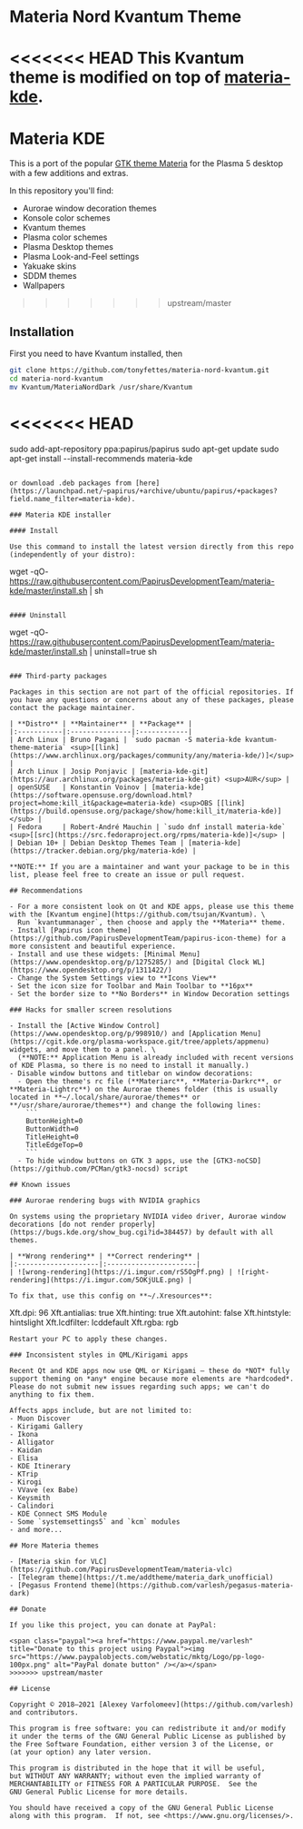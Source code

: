 # Materia Nord Kvantum Theme

<<<<<<< HEAD
This Kvantum theme is modified on top of [materia-kde](https://github.com/PapirusDevelopmentTeam/materia-kde).
=======
# Materia KDE

This is a port of the popular [GTK theme Materia](https://github.com/nana-4/materia-theme) for the Plasma 5 desktop with a few additions and extras.

In this repository you'll find:
- Aurorae window decoration themes
- Konsole color schemes
- Kvantum themes
- Plasma color schemes
- Plasma Desktop themes
- Plasma Look-and-Feel settings
- Yakuake skins
- SDDM themes
- Wallpapers
>>>>>>> upstream/master

## Installation

First you need to have Kvantum installed, then

```sh
git clone https://github.com/tonyfettes/materia-nord-kvantum.git
cd materia-nord-kvantum
mv Kvantum/MateriaNordDark /usr/share/Kvantum
```
<<<<<<< HEAD
=======
sudo add-apt-repository ppa:papirus/papirus
sudo apt-get update
sudo apt-get install --install-recommends materia-kde
```

or download .deb packages from [here](https://launchpad.net/~papirus/+archive/ubuntu/papirus/+packages?field.name_filter=materia-kde).

### Materia KDE installer

#### Install

Use this command to install the latest version directly from this repo (independently of your distro):

```
wget -qO- https://raw.githubusercontent.com/PapirusDevelopmentTeam/materia-kde/master/install.sh | sh
```

#### Uninstall

```
wget -qO- https://raw.githubusercontent.com/PapirusDevelopmentTeam/materia-kde/master/install.sh | uninstall=true sh
```

### Third-party packages

Packages in this section are not part of the official repositories. If you have any questions or concerns about any of these packages, please contact the package maintainer.

| **Distro** | **Maintainer** | **Package** |
|:-----------|:---------------|:------------|
| Arch Linux | Bruno Pagani | `sudo pacman -S materia-kde kvantum-theme-materia` <sup>[[link](https://www.archlinux.org/packages/community/any/materia-kde/)]</sup> |
| Arch Linux | Josip Ponjavic | [materia-kde-git](https://aur.archlinux.org/packages/materia-kde-git) <sup>AUR</sup> |
| openSUSE   | Konstantin Voinov | [materia-kde](https://software.opensuse.org/download.html?project=home:kill_it&package=materia-kde) <sup>OBS [[link](https://build.opensuse.org/package/show/home:kill_it/materia-kde)]</sub> |
| Fedora     | Robert-André Mauchin | `sudo dnf install materia-kde` <sup>[[src](https://src.fedoraproject.org/rpms/materia-kde)]</sup> |
| Debian 10+ | Debian Desktop Themes Team | [materia-kde](https://tracker.debian.org/pkg/materia-kde) |

**NOTE:** If you are a maintainer and want your package to be in this list, please feel free to create an issue or pull request.

## Recommendations

- For a more consistent look on Qt and KDE apps, please use this theme with the [Kvantum engine](https://github.com/tsujan/Kvantum). \
  Run `kvantummanager`, then choose and apply the **Materia** theme.
- Install [Papirus icon theme](https://github.com/PapirusDevelopmentTeam/papirus-icon-theme) for a more consistent and beautiful experience.
- Install and use these widgets: [Minimal Menu](https://www.opendesktop.org/p/1275285/) and [Digital Clock WL](https://www.opendesktop.org/p/1311422/)
- Change the System Settings view to **Icons View**
- Set the icon size for Toolbar and Main Toolbar to **16px**
- Set the border size to **No Borders** in Window Decoration settings

### Hacks for smaller screen resolutions

- Install the [Active Window Control](https://www.opendesktop.org/p/998910/) and [Application Menu](https://cgit.kde.org/plasma-workspace.git/tree/applets/appmenu) widgets, and move them to a panel. \
  (**NOTE:** Application Menu is already included with recent versions of KDE Plasma, so there is no need to install it manually.)
- Disable window buttons and titlebar on window decorations:
  - Open the theme's rc file (**Materiarc**, **Materia-Darkrc**, or **Materia-Lightrc**) on the Aurorae themes folder (this is usually located in **~/.local/share/aurorae/themes** or **/usr/share/aurorae/themes**) and change the following lines:
    ```
    ButtonHeight=0
    ButtonWidth=0
    TitleHeight=0
    TitleEdgeTop=0
    ```
  - To hide window buttons on GTK 3 apps, use the [GTK3-noCSD](https://github.com/PCMan/gtk3-nocsd) script

## Known issues

### Aurorae rendering bugs with NVIDIA graphics

On systems using the proprietary NVIDIA video driver, Aurorae window decorations [do not render properly](https://bugs.kde.org/show_bug.cgi?id=384457) by default with all themes.

| **Wrong rendering** | **Correct rendering** |
|:--------------------|:----------------------|
| ![wrong-rendering](https://i.imgur.com/rS5OgPf.png) | ![right-rendering](https://i.imgur.com/5OKjULE.png) |

To fix that, use this config on **~/.Xresources**:
```
Xft.dpi:       96
Xft.antialias: true
Xft.hinting:   true
Xft.autohint:  false
Xft.hintstyle: hintslight
Xft.lcdfilter: lcddefault
Xft.rgba:      rgb
```
Restart your PC to apply these changes.

### Inconsistent styles in QML/Kirigami apps

Recent Qt and KDE apps now use QML or Kirigami — these do *NOT* fully support theming on *any* engine because more elements are *hardcoded*. Please do not submit new issues regarding such apps; we can't do anything to fix them.

Affects apps include, but are not limited to:
- Muon Discover
- Kirigami Gallery
- Ikona
- Alligator
- Kaidan
- Elisa
- KDE Itinerary
- KTrip
- Kirogi
- VVave (ex Babe)
- Keysmith
- Calindori
- KDE Connect SMS Module
- Some `systemsettings5` and `kcm` modules
- and more...

## More Materia themes

- [Materia skin for VLC](https://github.com/PapirusDevelopmentTeam/materia-vlc)
- [Telegram theme](https://t.me/addtheme/materia_dark_unofficial)
- [Pegasus Frontend theme](https://github.com/varlesh/pegasus-materia-dark)

## Donate

If you like this project, you can donate at PayPal:

<span class="paypal"><a href="https://www.paypal.me/varlesh" title="Donate to this project using Paypal"><img src="https://www.paypalobjects.com/webstatic/mktg/Logo/pp-logo-100px.png" alt="PayPal donate button" /></a></span>
>>>>>>> upstream/master

## License

Copyright © 2018–2021 [Alexey Varfolomeev](https://github.com/varlesh) and contributors.

This program is free software: you can redistribute it and/or modify
it under the terms of the GNU General Public License as published by
the Free Software Foundation, either version 3 of the License, or
(at your option) any later version.

This program is distributed in the hope that it will be useful,
but WITHOUT ANY WARRANTY; without even the implied warranty of
MERCHANTABILITY or FITNESS FOR A PARTICULAR PURPOSE.  See the
GNU General Public License for more details.

You should have received a copy of the GNU General Public License
along with this program.  If not, see <https://www.gnu.org/licenses/>.
